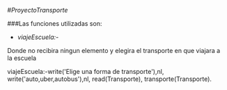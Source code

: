 #_ProyectoTransporte_

###Las funciones utilizadas son:
+ _viajeEscuela:-_

 Donde no recibira ningun elemento y elegira el transporte en que viajara a la escuela


viajeEscuela:-write('Elige una forma de transporte'),nl,
	write('auto,uber,autobus'),nl,
	read(Transporte),
	transporte(Transporte).
